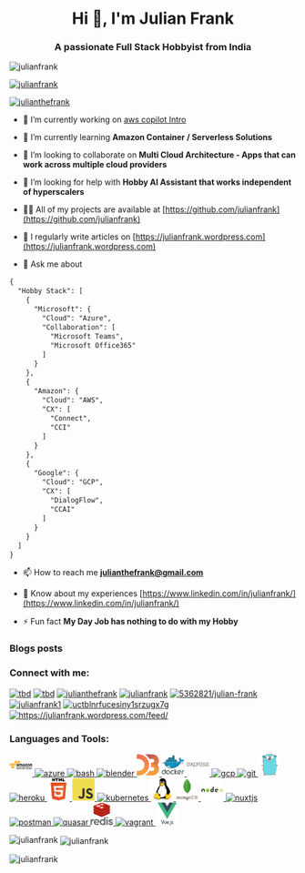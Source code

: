 <h1 align="center">Hi 👋, I'm Julian Frank</h1>
<h3 align="center">A passionate Full Stack Hobbyist from India</h3>

<p align="left"> <img src="https://komarev.com/ghpvc/?username=julianfrank&label=Profile%20views&color=0e75b6&style=flat" alt="julianfrank" /> </p>

<p align="left"> <a href="https://github.com/ryo-ma/github-profile-trophy"><img src="https://github-profile-trophy.vercel.app/?username=julianfrank" alt="julianfrank" /></a> </p>

<p align="left"> <a href="https://twitter.com/julianthefrank" target="blank"><img src="https://img.shields.io/twitter/follow/julianthefrank?logo=twitter&style=for-the-badge" alt="julianthefrank" /></a> </p>

- 🔭 I’m currently working on [aws copilot Intro](https://github.com/julianfrank/learnawscopilot)

- 🌱 I’m currently learning **Amazon Container / Serverless Solutions**

- 👯 I’m looking to collaborate on **Multi Cloud Architecture - Apps that can work across multiple cloud providers**

- 🤝 I’m looking for help with **Hobby AI Assistant that works independent of hyperscalers**

- 👨‍💻 All of my projects are available at [https://github.com/julianfrank](https://github.com/julianfrank)

- 📝 I regularly write articles on [https://julianfrank.wordpress.com](https://julianfrank.wordpress.com)

- 💬 Ask me about
```
{
  "Hobby Stack": [
    {
      "Microsoft": {
        "Cloud": "Azure",
        "Collaboration": [
          "Microsoft Teams",
          "Microsoft Office365"
        ]
      }
    },
    {
      "Amazon": {
        "Cloud": "AWS",
        "CX": [
          "Connect",
          "CCI"
        ]
      }
    },
    {
      "Google": {
        "Cloud": "GCP",
        "CX": [
          "DialogFlow",
          "CCAI"
        ]
      }
    }
  ]
}
```


- 📫 How to reach me **julianthefrank@gmail.com**

- 📄 Know about my experiences [https://www.linkedin.com/in/julianfrank/](https://www.linkedin.com/in/julianfrank/)

- ⚡ Fun fact **My Day Job has nothing to do with my Hobby**

### Blogs posts
<!-- BLOG-POST-LIST:START -->
<!-- BLOG-POST-LIST:END -->

<h3 align="left">Connect with me:</h3>
<p align="left">
<a href="https://codepen.io/tbd" target="blank"><img align="center" src="https://raw.githubusercontent.com/rahuldkjain/github-profile-readme-generator/master/src/images/icons/Social/codepen.svg" alt="tbd" height="30" width="40" /></a>
<a href="https://dev.to/tbd" target="blank"><img align="center" src="https://raw.githubusercontent.com/rahuldkjain/github-profile-readme-generator/master/src/images/icons/Social/devto.svg" alt="tbd" height="30" width="40" /></a>
<a href="https://twitter.com/julianthefrank" target="blank"><img align="center" src="https://raw.githubusercontent.com/rahuldkjain/github-profile-readme-generator/master/src/images/icons/Social/twitter.svg" alt="julianthefrank" height="30" width="40" /></a>
<a href="https://linkedin.com/in/julianfrank" target="blank"><img align="center" src="https://raw.githubusercontent.com/rahuldkjain/github-profile-readme-generator/master/src/images/icons/Social/linked-in-alt.svg" alt="julianfrank" height="30" width="40" /></a>
<a href="https://stackoverflow.com/users/5362821/julian-frank" target="blank"><img align="center" src="https://raw.githubusercontent.com/rahuldkjain/github-profile-readme-generator/master/src/images/icons/Social/stack-overflow.svg" alt="5362821/julian-frank" height="30" width="40" /></a>
<a href="https://kaggle.com/julianfrank1" target="blank"><img align="center" src="https://raw.githubusercontent.com/rahuldkjain/github-profile-readme-generator/master/src/images/icons/Social/kaggle.svg" alt="julianfrank1" height="30" width="40" /></a>
<a href="https://www.youtube.com/c/uctblnrfucesiny1srzugx7g" target="blank"><img align="center" src="https://raw.githubusercontent.com/rahuldkjain/github-profile-readme-generator/master/src/images/icons/Social/youtube.svg" alt="uctblnrfucesiny1srzugx7g" height="30" width="40" /></a>
<a href="/https://julianfrank.wordpress.com/feed/" target="blank"><img align="center" src="https://raw.githubusercontent.com/rahuldkjain/github-profile-readme-generator/master/src/images/icons/Social/rss.svg" alt="https://julianfrank.wordpress.com/feed/" height="30" width="40" /></a>
</p>

<h3 align="left">Languages and Tools:</h3>
<p align="left"> <a href="https://aws.amazon.com" target="_blank" rel="noreferrer"> <img src="https://raw.githubusercontent.com/devicons/devicon/master/icons/amazonwebservices/amazonwebservices-original-wordmark.svg" alt="aws" width="40" height="40"/> </a> <a href="https://azure.microsoft.com/en-in/" target="_blank" rel="noreferrer"> <img src="https://www.vectorlogo.zone/logos/microsoft_azure/microsoft_azure-icon.svg" alt="azure" width="40" height="40"/> </a> <a href="https://www.gnu.org/software/bash/" target="_blank" rel="noreferrer"> <img src="https://www.vectorlogo.zone/logos/gnu_bash/gnu_bash-icon.svg" alt="bash" width="40" height="40"/> </a> <a href="https://www.blender.org/" target="_blank" rel="noreferrer"> <img src="https://download.blender.org/branding/community/blender_community_badge_white.svg" alt="blender" width="40" height="40"/> </a> <a href="https://d3js.org/" target="_blank" rel="noreferrer"> <img src="https://raw.githubusercontent.com/devicons/devicon/master/icons/d3js/d3js-original.svg" alt="d3js" width="40" height="40"/> </a> <a href="https://www.docker.com/" target="_blank" rel="noreferrer"> <img src="https://raw.githubusercontent.com/devicons/devicon/master/icons/docker/docker-original-wordmark.svg" alt="docker" width="40" height="40"/> </a> <a href="https://expressjs.com" target="_blank" rel="noreferrer"> <img src="https://raw.githubusercontent.com/devicons/devicon/master/icons/express/express-original-wordmark.svg" alt="express" width="40" height="40"/> </a> <a href="https://cloud.google.com" target="_blank" rel="noreferrer"> <img src="https://www.vectorlogo.zone/logos/google_cloud/google_cloud-icon.svg" alt="gcp" width="40" height="40"/> </a> <a href="https://git-scm.com/" target="_blank" rel="noreferrer"> <img src="https://www.vectorlogo.zone/logos/git-scm/git-scm-icon.svg" alt="git" width="40" height="40"/> </a> <a href="https://golang.org" target="_blank" rel="noreferrer"> <img src="https://raw.githubusercontent.com/devicons/devicon/master/icons/go/go-original.svg" alt="go" width="40" height="40"/> </a> <a href="https://heroku.com" target="_blank" rel="noreferrer"> <img src="https://www.vectorlogo.zone/logos/heroku/heroku-icon.svg" alt="heroku" width="40" height="40"/> </a> <a href="https://www.w3.org/html/" target="_blank" rel="noreferrer"> <img src="https://raw.githubusercontent.com/devicons/devicon/master/icons/html5/html5-original-wordmark.svg" alt="html5" width="40" height="40"/> </a> <a href="https://developer.mozilla.org/en-US/docs/Web/JavaScript" target="_blank" rel="noreferrer"> <img src="https://raw.githubusercontent.com/devicons/devicon/master/icons/javascript/javascript-original.svg" alt="javascript" width="40" height="40"/> </a> <a href="https://kubernetes.io" target="_blank" rel="noreferrer"> <img src="https://www.vectorlogo.zone/logos/kubernetes/kubernetes-icon.svg" alt="kubernetes" width="40" height="40"/> </a> <a href="https://www.linux.org/" target="_blank" rel="noreferrer"> <img src="https://raw.githubusercontent.com/devicons/devicon/master/icons/linux/linux-original.svg" alt="linux" width="40" height="40"/> </a> <a href="https://www.mongodb.com/" target="_blank" rel="noreferrer"> <img src="https://raw.githubusercontent.com/devicons/devicon/master/icons/mongodb/mongodb-original-wordmark.svg" alt="mongodb" width="40" height="40"/> </a> <a href="https://nodejs.org" target="_blank" rel="noreferrer"> <img src="https://raw.githubusercontent.com/devicons/devicon/master/icons/nodejs/nodejs-original-wordmark.svg" alt="nodejs" width="40" height="40"/> </a> <a href="https://nuxtjs.org/" target="_blank" rel="noreferrer"> <img src="https://www.vectorlogo.zone/logos/nuxtjs/nuxtjs-icon.svg" alt="nuxtjs" width="40" height="40"/> </a> <a href="https://postman.com" target="_blank" rel="noreferrer"> <img src="https://www.vectorlogo.zone/logos/getpostman/getpostman-icon.svg" alt="postman" width="40" height="40"/> </a> <a href="https://quasar.dev/" target="_blank" rel="noreferrer"> <img src="https://cdn.quasar.dev/logo/svg/quasar-logo.svg" alt="quasar" width="40" height="40"/> </a> <a href="https://redis.io" target="_blank" rel="noreferrer"> <img src="https://raw.githubusercontent.com/devicons/devicon/master/icons/redis/redis-original-wordmark.svg" alt="redis" width="40" height="40"/> </a> <a href="https://www.vagrantup.com/" target="_blank" rel="noreferrer"> <img src="https://www.vectorlogo.zone/logos/vagrantup/vagrantup-icon.svg" alt="vagrant" width="40" height="40"/> </a> <a href="https://vuejs.org/" target="_blank" rel="noreferrer"> <img src="https://raw.githubusercontent.com/devicons/devicon/master/icons/vuejs/vuejs-original-wordmark.svg" alt="vuejs" width="40" height="40"/> </a> </p>

<p><img align="left" src="https://github-readme-stats.vercel.app/api/top-langs?username=julianfrank&show_icons=true&locale=en&layout=compact" alt="julianfrank" /></p>

<p>&nbsp;<img align="center" src="https://github-readme-stats.vercel.app/api?username=julianfrank&show_icons=true&locale=en" alt="julianfrank" /></p>

<p><img align="center" src="https://github-readme-streak-stats.herokuapp.com/?user=julianfrank&" alt="julianfrank" /></p>
